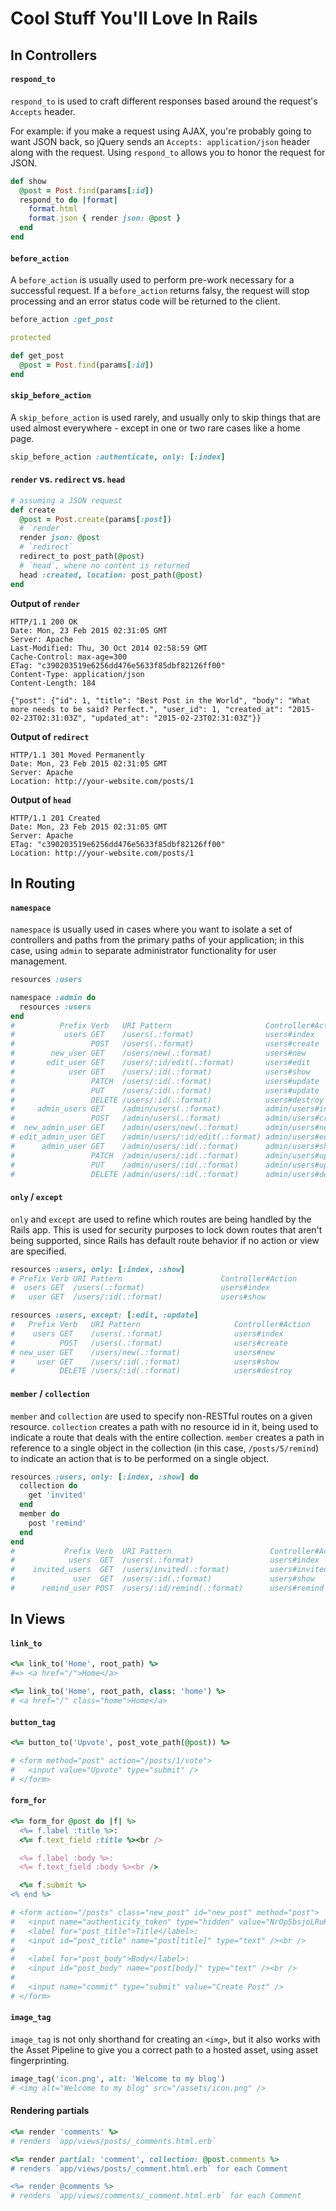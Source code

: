 # Cool Stuff You'll Love In Rails

## In Controllers

#### `respond_to`

`respond_to` is used to craft different responses based around the request's `Accepts` header.

For example: if you make a request using AJAX, you're probably going to want JSON back, so jQuery sends an `Accepts: application/json` header along with the request. Using `respond_to` allows you to honor the request for JSON.

```ruby
def show
  @post = Post.find(params[:id])
  respond_to do |format|
    format.html
    format.json { render json: @post }
  end
end
```

#### `before_action`

A `before_action` is usually used to perform pre-work necessary for a successful request. If a `before_action` returns falsy, the request will stop processing and an error status code will be returned to the client.

```ruby
before_action :get_post

protected

def get_post
  @post = Post.find(params[:id])
end
```

#### `skip_before_action`

A `skip_before_action` is used rarely, and usually only to skip things that are used almost everywhere - except in one or two rare cases like a home page.

```ruby
skip_before_action :authenticate, only: [:index]
```

#### `render` vs. `redirect` vs. `head`

```ruby
# assuming a JSON request
def create
  @post = Post.create(params[:post])
  # `render`
  render json: @post
  # `redirect`
  redirect_to post_path(@post)
  # `head`, where no content is returned
  head :created, location: post_path(@post)
end
```

**Output of `render`**

```
HTTP/1.1 200 OK
Date: Mon, 23 Feb 2015 02:31:05 GMT
Server: Apache
Last-Modified: Thu, 30 Oct 2014 02:58:59 GMT
Cache-Control: max-age=300
ETag: "c390203519e6256dd476e5633f85dbf82126ff00"
Content-Type: application/json
Content-Length: 184

{"post": {"id": 1, "title": "Best Post in the World", "body": "What more needs to be said? Perfect.", "user_id": 1, "created_at": "2015-02-23T02:31:03Z", "updated_at": "2015-02-23T02:31:03Z"}}
```

**Output of `redirect`**

```
HTTP/1.1 301 Moved Permanently
Date: Mon, 23 Feb 2015 02:31:05 GMT
Server: Apache
Location: http://your-website.com/posts/1
```

**Output of `head`**

```
HTTP/1.1 201 Created
Date: Mon, 23 Feb 2015 02:31:05 GMT
Server: Apache
ETag: "c390203519e6256dd476e5633f85dbf82126ff00"
Location: http://your-website.com/posts/1
```

## In Routing

#### `namespace`

`namespace` is usually used in cases where you want to isolate a set of controllers and paths from the primary paths of your application; in this case, using `admin` to separate administrator functionality for user management.

```ruby
resources :users

namespace :admin do
  resources :users
end
#          Prefix Verb   URI Pattern                     Controller#Action
#           users GET    /users(.:format)                users#index
#                 POST   /users(.:format)                users#create
#        new_user GET    /users/new(.:format)            users#new
#       edit_user GET    /users/:id/edit(.:format)       users#edit
#            user GET    /users/:id(.:format)            users#show
#                 PATCH  /users/:id(.:format)            users#update
#                 PUT    /users/:id(.:format)            users#update
#                 DELETE /users/:id(.:format)            users#destroy
#     admin_users GET    /admin/users(.:format)          admin/users#index
#                 POST   /admin/users(.:format)          admin/users#create
#  new_admin_user GET    /admin/users/new(.:format)      admin/users#new
# edit_admin_user GET    /admin/users/:id/edit(.:format) admin/users#edit
#      admin_user GET    /admin/users/:id(.:format)      admin/users#show
#                 PATCH  /admin/users/:id(.:format)      admin/users#update
#                 PUT    /admin/users/:id(.:format)      admin/users#update
#                 DELETE /admin/users/:id(.:format)      admin/users#destroy
```

#### `only` / `except`

`only` and `except` are used to refine which routes are being handled by the Rails app. This is used for security purposes to lock down routes that aren't being supported, since Rails has default route behavior if no action or view are specified.

```ruby
resources :users, only: [:index, :show]
# Prefix Verb URI Pattern                      Controller#Action
#  users GET  /users(.:format)                 users#index
#   user GET  /users/:id(.:format)             users#show

resources :users, except: [:edit, :update]
#   Prefix Verb   URI Pattern                     Controller#Action
#    users GET    /users(.:format)                users#index
#          POST   /users(.:format)                users#create
# new_user GET    /users/new(.:format)            users#new
#     user GET    /users/:id(.:format)            users#show
#          DELETE /users/:id(.:format)            users#destroy
```

#### `member` / `collection`

`member` and `collection` are used to specify non-RESTful routes on a given resource. `collection` creates a path with no resource id in it, being used to indicate a route that deals with the entire collection. `member` creates a path in reference to a single object in the collection (in this case, `/posts/5/remind`) to indicate an action that is to be performed on a single object.

```ruby
resources :users, only: [:index, :show] do
  collection do
    get 'invited'
  end
  member do
    post 'remind'
  end
end
#           Prefix Verb  URI Pattern                      Controller#Action
#            users  GET  /users(.:format)                 users#index
#    invited_users  GET  /users/invited(.:format)         users#invited
#             user  GET  /users/:id(.:format)             users#show
#      remind_user POST  /users/:id/remind(.:format)      users#remind
```


## In Views

#### `link_to`

```ruby
<%= link_to('Home', root_path) %>
#=> <a href="/">Home</a>

<%= link_to('Home', root_path, class: 'home') %>
# <a href="/" class="home">Home</a>
```

#### `button_tag`

```ruby
<%= button_to('Upvote', post_vote_path(@post)) %>

# <form method="post" action="/posts/1/vote">
#   <input value="Upvote" type="submit" />
# </form>
```

#### `form_for`

```ruby
<%= form_for @post do |f| %>
  <%= f.label :title %>:
  <%= f.text_field :title %><br />

  <%= f.label :body %>:
  <%= f.text_field :body %><br />

  <%= f.submit %>
<% end %>

# <form action="/posts" class="new_post" id="new_post" method="post">
#   <input name="authenticity_token" type="hidden" value="NrOp5bsjoLRuK8IW5+dQEYjKGUJDe7TQoZVvq95Wteg=" />
#   <label for="post_title">Title</label>:
#   <input id="post_title" name="post[title]" type="text" /><br />
#
#   <label for="post_body">Body</label>:
#   <input id="post_body" name="post[body]" type="text" /><br />
#
#   <input name="commit" type="submit" value="Create Post" />
# </form>
```

#### `image_tag`

`image_tag` is not only shorthand for creating an `<img>`, but it also works with the Asset Pipeline to give you a correct path to a hosted asset, using asset fingerprinting.

```ruby
image_tag('icon.png', alt: 'Welcome to my blog')
# <img alt="Welcome to my blog" src="/assets/icon.png" />
```

#### Rendering partials

```ruby
<%= render 'comments' %>
# renders `app/views/posts/_comments.html.erb`

<%= render partial: 'comment', collection: @post.comments %>
# renders `app/views/posts/_comment.html.erb` for each Comment

<%= render @comments %>
# renders `app/views/comments/_comment.html.erb` for each Comment
```
